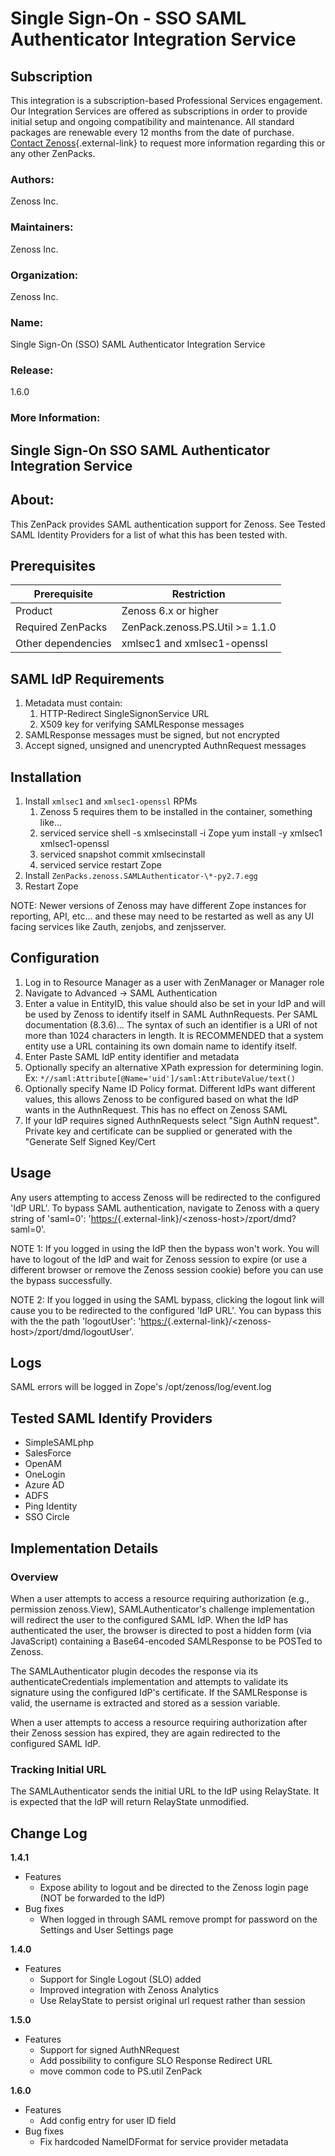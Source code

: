 # Single Sign-On - SSO SAML Authenticator Integration Service

## Subscription

This integration is a subscription-based Professional Services
engagement. Our Integration Services are offered as subscriptions in
order to provide initial setup and ongoing compatibility and
maintenance. All standard packages are renewable every 12 months from
the date of purchase. [Contact Zenoss](https://tryit.zenoss.com/zenpack-contact){.external-link} to
request more information regarding this or any other ZenPacks.

### Authors:

Zenoss Inc.

### Maintainers:

Zenoss Inc.

### Organization:

Zenoss Inc.

### Name:

Single Sign-On (SSO) SAML Authenticator Integration Service

### Release:

1.6.0

### More Information:

## Single Sign-On SSO SAML Authenticator Integration Service

## About:

This ZenPack provides SAML authentication support for Zenoss. See Tested
SAML Identity Providers for a list of what this has been tested with.

## Prerequisites

| Prerequisite       | Restriction                        |
|--------------------|------------------------------------|
| Product            | Zenoss 6.x or higher               |
| Required ZenPacks  | ZenPack.zenoss.PS.Util &gt;= 1.1.0 |
| Other dependencies | xmlsec1 and xmlsec1-openssl        |

## SAML IdP Requirements

1.  Metadata must contain:
    1.  HTTP-Redirect SingleSignonService URL
    2.  X509 key for verifying SAMLResponse messages
2.  SAMLResponse messages must be signed, but not encrypted
3.  Accept signed, unsigned and unencrypted AuthnRequest messages

## Installation

1.  Install `xmlsec1` and `xmlsec1-openssl` RPMs
    1.  Zenoss 5 requires them to be installed in the container,
        something like...
    2.  serviced service shell -s xmlsecinstall -i Zope yum install -y
        xmlsec1 xmlsec1-openssl
    3.  serviced snapshot commit xmlsecinstall
    4.  serviced service restart Zope
2.  Install `ZenPacks.zenoss.SAMLAuthenticator-\*-py2.7.egg`
3.  Restart Zope

NOTE: Newer versions of Zenoss may have different Zope instances for
reporting, API, etc... and these may need to be restarted as well as any
UI facing services like Zauth, zenjobs, and zenjsserver.

## Configuration

1.  Log in to Resource Manager as a user with ZenManager or Manager role
2.  Navigate to Advanced -&gt; SAML Authentication
3.  Enter a value in EntityID, this value should also be set in your IdP
    and will be used by Zenoss to identify itself in SAML AuthnRequests.
    Per SAML documentation (8.3.6)... The syntax of such an identifier
    is a URI of not more than 1024 characters in length. It is
    RECOMMENDED that a system entity use a URL containing its own domain
    name to identify itself.
4.  Enter Paste SAML IdP entity identifier and metadata
5.  Optionally specify an alternative XPath expression for determining
    login.
    Ex: `*//saml:Attribute[@Name='uid']/saml:AttributeValue/text()`
6.  Optionally specify Name ID Policy format. Different IdPs want
    different values, this allows Zenoss to be configured based on what
    the IdP wants in the AuthnRequest. This has no effect on Zenoss SAML
7.  If your IdP requires signed AuthnRequests select "Sign AuthN
    request". Private key and certificate can be supplied or generated
    with the "Generate Self Signed Key/Cert

## Usage

Any users attempting to access Zenoss will be redirected to the
configured 'IdP URL'. To bypass SAML authentication, navigate to Zenoss
with a query string of 'saml=0':
'[https:/](https://github.com/){.external-link}/&lt;zenoss-host&gt;/zport/dmd?saml=0'.

NOTE 1: If you logged in using the IdP then the bypass won't work. You
will have to logout of the IdP and wait for Zenoss session to expire (or
use a different browser or remove the Zenoss session cookie) before you
can use the bypass successfully.

NOTE 2: If you logged in using the SAML bypass, clicking the logout link
will cause you to be redirected to the configured 'IdP URL'. You can
bypass this with the the path 'logoutUser':
'[https:/](https://github.com/){.external-link}/&lt;zenoss-host&gt;/zport/dmd/logoutUser'.

## Logs

SAML errors will be logged in Zope's /opt/zenoss/log/event.log

## Tested SAML Identify Providers

-   SimpleSAMLphp
-   SalesForce
-   OpenAM
-   OneLogin
-   Azure AD
-   ADFS
-   Ping Identity
-   SSO Circle

## Implementation Details

### Overview

When a user attempts to access a resource requiring authorization (e.g.,
permission zenoss.View), SAMLAuthenticator's challenge implementation
will redirect the user to the configured SAML IdP. When the IdP has
authenticated the user, the browser is directed to post a hidden form
(via JavaScript) containing a Base64-encoded SAMLResponse to be POSTed
to Zenoss.

The SAMLAuthenticator plugin decodes the response via its
authenticateCredentials implementation and attempts to validate its
signature using the configured IdP's certificate. If the SAMLResponse is
valid, the username is extracted and stored as a session variable.

When a user attempts to access a resource requiring authorization after
their Zenoss session has expired, they are again redirected to the
configured SAML IdP.

### Tracking Initial URL

The SAMLAuthenticator sends the initial URL to the IdP using RelayState.
It is expected that the IdP will return RelayState unmodified.

## Change Log

**1.4.1**

-   Features
    -   Expose ability to logout and be directed to the Zenoss login
        page (NOT be forwarded to the IdP)
-   Bug fixes
    -   When logged in through SAML remove prompt for password on the
        Settings and User Settings page

**1.4.0**

-   Features
    -   Support for Single Logout (SLO) added
    -   Improved integration with Zenoss Analytics
    -   Use RelayState to persist original url request rather than
        session

**1.5.0**

-   Features
    -   Support for signed AuthNRequest
    -   Add possibility to configure SLO Response Redirect URL
    -   move common code to PS.util ZenPack

**1.6.0**

-   Features
    -   Add config entry for user ID field
-   Bug fixes
    -   Fix hardcoded NameIDFormat for service provider metadata
